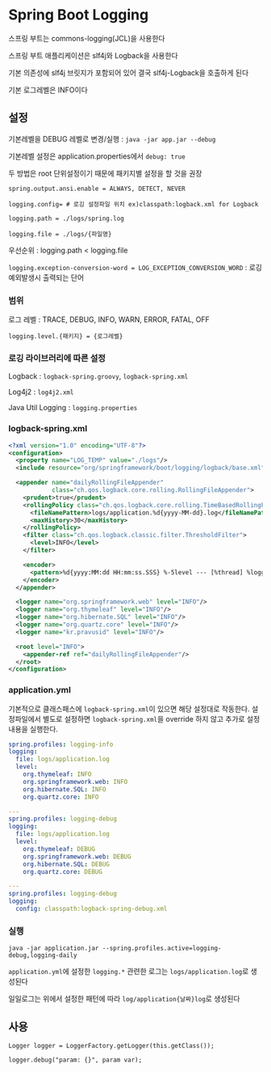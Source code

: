 # Spring Boot Logging

스프링 부트는 commons-logging(JCL)을 사용한다

스프링 부트 애플리케이션은 slf4j와 Logback을 사용한다

기본 의존성에 slf4j 브릿지가 포함되어 있어 결국 slf4j-Logback을 호출하게 된다

기본 로그레벨은 INFO이다

## 설정

기본레벨을 DEBUG 레벨로 변경/실행 : `java -jar app.jar --debug`

기본레벨 설정은 application.properties에서 `debug: true`

두 방법은 root 단위설정이기 때문에 패키지별 설정을 할 것을 권장

`spring.output.ansi.enable = ALWAYS, DETECT, NEVER`

`logging.config= # 로깅 설정파일 위치 ex)classpath:logback.xml for Logback`

`logging.path = ./logs/spring.log`

`logging.file = ./logs/{파일명}`

우선순위 : logging.path < logging.file

`logging.exception-conversion-word = LOG_EXCEPTION_CONVERSION_WORD` : 로깅 예외발생시 출력되는 단어

### 범위

로그 레벨 : TRACE, DEBUG, INFO, WARN, ERROR, FATAL, OFF

`logging.level.{패키지} = {로그레벨}`

### 로깅 라이브러리에 따른 설정

Logback : `logback-spring.groovy`, `logback-spring.xml`

Log4j2 : `log4j2.xml`

Java Util Logging : `logging.properties`

### logback-spring.xml

```xml
<?xml version="1.0" encoding="UTF-8"?>
<configuration>
  <property name="LOG_TEMP" value="./logs"/>
  <include resource="org/springframework/boot/logging/logback/base.xml"/>

  <appender name="dailyRollingFileAppender"
            class="ch.qos.logback.core.rolling.RollingFileAppender">
    <prudent>true</prudent>
    <rollingPolicy class="ch.qos.logback.core.rolling.TimeBasedRollingPolicy">
      <fileNamePattern>logs/application.%d{yyyy-MM-dd}.log</fileNamePattern>
      <maxHistory>30</maxHistory>
    </rollingPolicy>
    <filter class="ch.qos.logback.classic.filter.ThresholdFilter">
      <level>INFO</level>
    </filter>

    <encoder>
      <pattern>%d{yyyy:MM:dd HH:mm:ss.SSS} %-5level --- [%thread] %logger{35} : %msg %n</pattern>
    </encoder>
  </appender>

  <logger name="org.springframework.web" level="INFO"/>
  <logger name="org.thymeleaf" level="INFO"/>
  <logger name="org.hibernate.SQL" level="INFO"/>
  <logger name="org.quartz.core" level="INFO"/>
  <logger name="kr.pravusid" level="INFO"/>

  <root level="INFO">
    <appender-ref ref="dailyRollingFileAppender"/>
  </root>
</configuration>
```

### application.yml

기본적으로 클래스패스에 `logback-spring.xml`이 있으면 해당 설정대로 작동한다.
설정파일에서 별도로 설정하면 `logback-spring.xml`을 override 하지 않고 추가로 설정내용을 실행한다.

```yml
spring.profiles: logging-info
logging:
  file: logs/application.log
  level:
    org.thymeleaf: INFO
    org.springframework.web: INFO
    org.hibernate.SQL: INFO
    org.quartz.core: INFO

---
spring.profiles: logging-debug
logging:
  file: logs/application.log
  level:
    org.thymeleaf: DEBUG
    org.springframework.web: DEBUG
    org.hibernate.SQL: DEBUG
    org.quartz.core: DEBUG

---
spring.profiles: logging-debug
logging:
  config: classpath:logback-spring-debug.xml
```

### 실행

`java -jar application.jar --spring.profiles.active=logging-debug,logging-daily`

`application.yml`에 설정한 `logging.*` 관련한 로그는 `logs/application.log`로 생성된다

일일로그는 위에서 설정한 패턴에 따라 `log/application{날짜}log`로 생성된다

## 사용

`Logger logger = LoggerFactory.getLogger(this.getClass());`

`logger.debug("param: {}", param var);`
